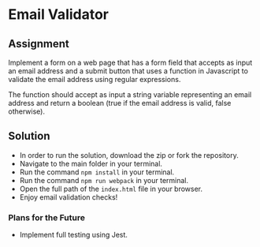 # Email Validator


## Assignment

Implement a form on a web page that has a form field that accepts as input an email address and a submit button that uses a function in Javascript to validate the email address using regular expressions.

The function should accept as input a string variable representing an email address and return a boolean (true if the email address is valid, false otherwise).

## Solution

* In order to run the solution, download the zip or fork the repository.
* Navigate to the main folder in your terminal.
* Run the command `npm install` in your terminal.
* Run the command `npm run webpack` in your terminal.
* Open the full path of the `index.html` file in your browser.
* Enjoy email validation checks!

### Plans for the Future

* Implement full testing using Jest.
